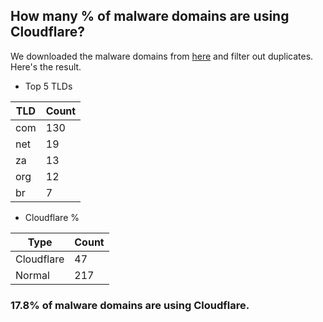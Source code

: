 ## How many % of malware domains are using Cloudflare?


We downloaded the malware domains from [here](https://urlhaus.abuse.ch) and filter out duplicates.
Here's the result.


[//]: # (start replacement)


- Top 5 TLDs

| TLD | Count |
| --- | --- |
| com | 130 |
| net | 19 |
| za | 13 |
| org | 12 |
| br | 7 |


- Cloudflare %

| Type | Count |
| --- | --- |
| Cloudflare | 47 |
| Normal | 217 |


### 17.8% of malware domains are using Cloudflare.